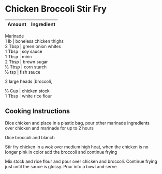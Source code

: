 # Chicken Broccoli Stir Fry  
  
|Amount|Ingredient|  
|----|----|  
Marinade  
1 lb | boneless chicken thighs  
2 Tbsp | green onion whites  
1 Tbsp | soy sauce  
1 Tbsp | mirin  
2 Tbsp | brown sugar  
½ Tbsp | corn starch  
½ tsp | fish sauce  
  
2 large heads |broccoli,   
  
⅓ Cup | chicken stock  
1 Tbsp | white rice flour  
  
## Cooking Instructions  
Dice chicken and place in a plastic bag, pour other marinade ingredients over chicken and marinade for up to 2 hours  
  
Dice broccoli and blanch  
  
Stir fry chicken in a wok over medium high heat, when the chicken is no longer pink in color add the broccoli and continue frying  
  
Mix stock and rice flour and pour over chicken and broccoli. Continue frying just until the sauce is glossy. Pour into a bowl and serve  
  
  
  